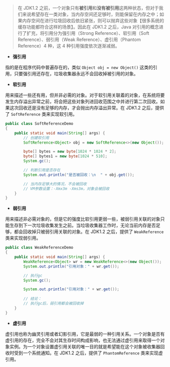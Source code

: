 > 在 JDK1.2 之前，一个对象只有**被引用**和**没有被引用**这两种状态，但对于我们来说希望存在一类对象，当内存空间还足够时，则能保留在内存之中；如果内存空间在进行垃圾回收后依旧紧张，则可以抛弃这些对象【很多系统的缓存功能都符合这样的场景】。因此在 JDK1.2 之后，Java 对引用的概念进行了扩充，将引用分为强引用（Strong Reference）、软引用（Soft Reference）、弱引用（Weak Reference）、虚引用（Phantom Reference）4 种，这 4 种引用强度依次逐渐减弱。

- **强引用**

指的是在程序代码中普遍存在的，类似 `Object obj = new Object()` 这类的引用，只要强引用还存在，垃圾收集器永远不会回收掉被引用的对象。

- **软引用**

用来描述一些还有用，但并非必需的对象。对于软引用关联着的对象，在系统将要发生内存溢出异常之前，将会把这些对象列进回收范围之中并进行第二次回收。如果这次回收还是没有足够的内存，才会抛出内存溢出异常。在 JDK1.2 之后，提供了 `SoftReference` 类来实现软引用。

```java
public class SoftReferenceDemo
{
    public static void main(String[] args) {
        // 创建软引用
        SoftReference<Object> obj = new SoftReference<>(new Object());

        byte[] bytes = new byte[1024 * 1024 * 2];
        byte[] bytes1 = new byte[1024 * 510];
        System.gc();

        // 判断引用是否存在
        System.out.println("是否被回收：\n  " + obj.get());

        // 当内存足够大的情况，不会被回收
        // VM参数设置：-Xmx3m -Xms3m，对象会被回收
    }
}
```

- **弱引用**

用来描述非必需对象的，但是它的强度比软引用更弱一些，被弱引用关联的对象只能生存到下一次垃圾收集发生之前。当垃圾收集器工作时，无论当前内存是否足够，都会回收掉只被弱引用关联的对象。在 JDK1.2 之后，提供了 `WeakReference` 类来实现弱引用。

```java
public class WeakReferenceDemo
{
    public static void main(String[] args) {
        WeakReference<Object> wr = new WeakReference<>(new Object());
        System.out.println("引用对象：" + wr.get());

        // 执行gc
        System.gc();

        System.out.println("引用对象：" + wr.get());
        
        // 结论：
        // 执行gc后，弱引用都会被回收掉
    }
}
```

- **虚引用**

虚引用也称为幽灵引用或者幻影引用，它是最弱的一种引用关系。一个对象是否有虚引用的存在，完全不会对其生存时间构成影响，也无法通过虚引用来取得一个对象实例。为一个对象设置虚引用关联的唯一目的就是希望能在这个对象被收集器回收时受到一个系统通知。在 JDK1.2 之后，提供了 `PhantomReference` 类来实现虚引用。